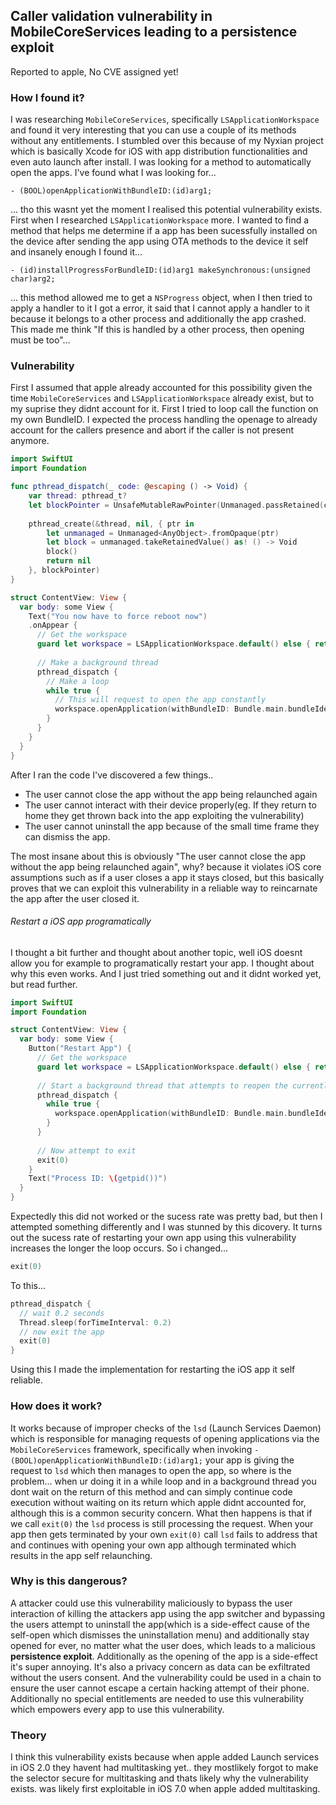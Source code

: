 ## Caller validation vulnerability in MobileCoreServices leading to a persistence exploit

Reported to apple, No CVE assigned yet!

### How I found it?

I was researching `MobileCoreServices`, specifically `LSApplicationWorkspace` and found it very interesting that you can use a couple of its methods without any entitlements. I stumbled over this because of my Nyxian project which is basically Xcode for iOS with app distribution functionalities and even auto launch after install. I was looking for a method to automatically open the apps. I've found what I was looking for...

```objc
- (BOOL)openApplicationWithBundleID:(id)arg1;
```

... tho this wasnt yet the moment I realised this potential vulnerability exists. First when I researched `LSApplicationWorkspace` more. I wanted to find a method that helps me determine if a app has been sucessfully installed on the device after sending the app using OTA methods to the device it self and insanely enough I found it...

```objc
- (id)installProgressForBundleID:(id)arg1 makeSynchronous:(unsigned char)arg2;
```

... this method allowed me to get a `NSProgress` object, when I then tried to apply a handler to it I got a error, it said that I cannot apply a handler to it because it belongs to a other process and additionally the app crashed. This made me think "If this is handled by a other process, then opening must be too"...

### Vulnerability

First I assumed that apple already accounted for this possibility given the time `MobileCoreServices` and `LSApplicationWorkspace` already exist, but to my suprise they didnt account for it. First I tried to loop call the function on my own BundleID. I expected the process handling the openage to already account for the callers presence and abort if the caller is not present anymore.

```swift
import SwiftUI
import Foundation

func pthread_dispatch(_ code: @escaping () -> Void) {
    var thread: pthread_t?
    let blockPointer = UnsafeMutableRawPointer(Unmanaged.passRetained(code as AnyObject).toOpaque())
    
    pthread_create(&thread, nil, { ptr in
        let unmanaged = Unmanaged<AnyObject>.fromOpaque(ptr)
        let block = unmanaged.takeRetainedValue() as! () -> Void
        block()
        return nil
    }, blockPointer)
}

struct ContentView: View {
  var body: some View {
    Text("You now have to force reboot now")
    .onAppear {
      // Get the workspace
      guard let workspace = LSApplicationWorkspace.default() else { return }
      
      // Make a background thread
      pthread_dispatch {
        // Make a loop
        while true {
          // This will request to open the app constantly
          workspace.openApplication(withBundleID: Bundle.main.bundleIdentifier)
        }
      }
    }
  }
}
```

After I ran the code I've discovered a few things..

- The user cannot close the app without the app being relaunched again
- The user cannot interact with their device properly(eg. If they return to home they get thrown back into the app exploiting the vulnerability)
- The user cannot uninstall the app because of the small time frame they can dismiss the app.

The most insane about this is obviously "The user cannot close the app without the app being relaunched again", why? because it violates iOS core assumptions such as if a user closes a app it stays closed, but this basically proves that we can exploit this vulnerability in a reliable way to reincarnate the app after the user closed it.

###### Restart a iOS app programatically

I thought a bit further and thought about another topic, well iOS doesnt allow you for example to programatically restart your app. I thought about why this even works. And I just tried something out and it didnt worked yet, but read further.

```swift
import SwiftUI
import Foundation

struct ContentView: View {
  var body: some View {
    Button("Restart App") {
      // Get the workspace
      guard let workspace = LSApplicationWorkspace.default() else { return }
      
      // Start a background thread that attempts to reopen the currently opened app constantly
      pthread_dispatch {
        while true {
          workspace.openApplication(withBundleID: Bundle.main.bundleIdentifier)
        }
      }
      
      // Now attempt to exit
      exit(0)
    }
    Text("Process ID: \(getpid())")
  }
}
```

Expectedly this did not worked or the sucess rate was pretty bad, but then I attempted something differently and I was stunned by this dicovery. It turns out the sucess rate of restarting your own app using this vulnerability increases the longer the loop occurs. So i changed...

```swift
exit(0)
```

To this...

```swift
pthread_dispatch {
  // wait 0.2 seconds
  Thread.sleep(forTimeInterval: 0.2)
  // now exit the app
  exit(0)
}
```

Using this I made the implementation for restarting the iOS app it self reliable.

### How does it work?

It works because of improper checks of the `lsd` (Launch Services Daemon) which is responsible for managing requests of opening applications via the `MobileCoreServices` framework, specifically when invoking `- (BOOL)openApplicationWithBundleID:(id)arg1;` your app is giving the request to `lsd` which then manages to open the app, so where is the problem... when ur doing it in a while loop and in a background thread you dont wait on the return of this method and can simply continue code execution without waiting on its return which apple didnt accounted for, although this is a common security concern. What then happens is that if we call `exit(0)` the `lsd` process is still processing the request. When your app then gets terminated by your own `exit(0)` call `lsd` fails to address that and continues with opening your own app although terminated which results in the app self relaunching.

### Why is this dangerous?

A attacker could use this vulnerability maliciously to bypass the user interaction of killing the attackers app using the app switcher and bypassing the users attempt to uninstall the app(which is a side-effect cause of the self-open which dismisses the uninstallation menu) and additionally stay opened for ever, no matter what the user does, which leads to a malicious **persistence exploit**. Additionally as the opening of the app is a side-effect it's super annoying. It's also a privacy concern as data can be exfiltrated without the users consent. And the vulnerability could be used in a chain to ensure the user cannot escape a certain hacking attempt of their phone. Additionally no special entitlements are needed to use this vulnerability which empowers every app to use this vulnerability.

### Theory
I think this vulnerability exists because when apple added Launch services in iOS 2.0 they havent had multitasking yet.. they mostlikely forgot to make the selector secure for multitasking and thats likely why the vulnerability exists. was likely first exploitable in iOS 7.0 when apple added multitasking.
